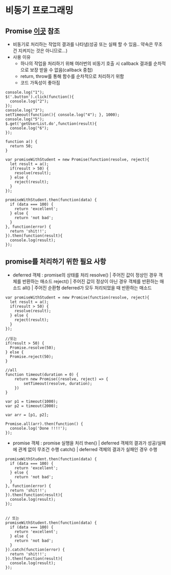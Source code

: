 # 비동기 프로그래밍
## Promise [이곳](http://yubylab.tistory.com/entry/%EC%9E%90%EB%B0%94%EC%8A%A4%ED%81%AC%EB%A6%BD%ED%8A%B8-Promise-%EC%9D%B4%ED%95%B4%ED%95%98%EA%B8%B0) 참조
 - 비동기로 처리하는 작업의 결과를 나타냄(성공 또는 실패 할 수 있음.. 약속은 무조건 지켜지는 것은 아니므로...)
 - 사용 이유 
   * 하나의 작업을 처리하기 위해 여러번의 비동기 호출 시 callback 결과를 순차적으로 보장 받을 수 없음(callback 중첩)
   * return, throw를 통해 함수를 순차적으로 처리하기 위함
   * 코드 가독성이 좋아짐

```
console.log("1");
$('.button').click(function(){ 
  console.log("2"); 
}); 
console.log("3");
setTimeout(function(){ console.log("4"); }, 1000); 
console.log("5");
$.get('getUserList.do',function(result){
  console.log("6");
});

function a() {
  return 50;
}

var promiseWithStudent = new Promise(function(resolve, reject){
  let result = a();
  if(result > 50) {
    resolve(result);
  } else {
    reject(result);
  }
});

promiseWithStudent.then(function(data) {
  if (data === 100) { 
    return 'excellent';
  } else {
    return 'not bad';
  }
}, function(error) {
  return 'shit!!';
}).then(function(result){
  console.log(result);
});
```

## promise를 처리하기 위한 필요 사항
 * deferred 객체 : promise의 상태를 처리
 resolve() | 주어진 값이 정상인 경우 객체를 반환하는 매소드
 reject() | 주어진 값이 정상이 아닌 경우 객체를 반환하는 매소드
 all() | 주어진 순환형 deferred가 모두 처리되었을 때 반환하는 매소드
```
var promiseWithStudent = new Promise(function(resolve, reject){
  let result = a();
  if(result > 50) {
    resolve(result);
  } else {
    reject(result);
  }
});

//또는
if(result > 50) {
  Promise.resolve(50);
} else {
  Promise.reject(50);
}

//all
function timeout(duration = 0) {
    return new Promise((resolve, reject) => {
        setTimeout(resolve, duration);
    })
}

var p1 = timeout(1000);
var p2 = timeout(2000);

var arr = [p1, p2];

Promise.all(arr).then(function() {
  console.log('Done !!!!');
});
```

 * promise 객체 : promise 실행을 처리 
 then() | deferred 객체의 결과가 성공/실패에 관계 없이 무조건 수행
 catch() | deferred 객체의 결과가 실패인 경우 수행
```
promiseWithStudent.then(function(data) {
  if (data === 100) { 
    return 'excellent';
  } else {
    return 'not bad';
  }
}, function(error) {
  return 'shit!!';
}).then(function(result){
  console.log(result);
});


// 또는
promiseWithStudent.then(function(data) {
  if (data === 100) { 
    return 'excellent';
  } else {
    return 'not bad';
  }
}).catch(function(error) {
  return 'shit!!';
}).then(function(result){
  console.log(result);
});
```

